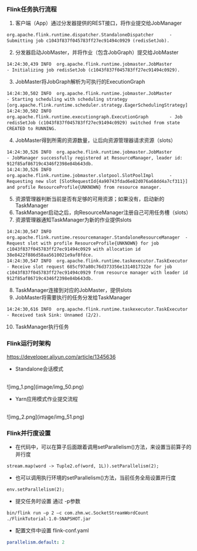 ### Flink任务执行流程
1. 客户端（App）通过分发器提供的REST接口，将作业提交给JobManager
```text
org.apache.flink.runtime.dispatcher.StandaloneDispatcher      - Submitting job c1043f837f045783ff27ec91494c0929 (redisSetJob).
```
2. 分发器启动JobMaster，并将作业（包含JobGraph）提交给JobMaster
```text
14:24:30,439 INFO  org.apache.flink.runtime.jobmaster.JobMaster                  - Initializing job redisSetJob (c1043f837f045783ff27ec91494c0929).
```
3. JobMaster将JobGraph解析为可执行的ExecutionGraph
```text
14:24:30,502 INFO  org.apache.flink.runtime.jobmaster.JobMaster                  - Starting scheduling with scheduling strategy [org.apache.flink.runtime.scheduler.strategy.EagerSchedulingStrategy]
14:24:30,502 INFO  org.apache.flink.runtime.executiongraph.ExecutionGraph        - Job redisSetJob (c1043f837f045783ff27ec91494c0929) switched from state CREATED to RUNNING.
```
4. JobMaster得到所需的资源数量，让后向资源管理器请求资源（slots）
```text
14:24:30,526 INFO  org.apache.flink.runtime.jobmaster.JobMaster                  - JobManager successfully registered at ResourceManager, leader id: 912f85af86719c4346f2398e84b643db.
14:24:30,526 INFO  org.apache.flink.runtime.jobmaster.slotpool.SlotPoolImpl      - Requesting new slot [SlotRequestId{4a90743fdad6e82d076a68dd4a7cf311}] and profile ResourceProfile{UNKNOWN} from resource manager.
```
5. 资源管理器判断当前是否有足够的可用资源；如果没有，启动新的TaskManager
6. TaskManager启动之后，向ResourceManager注册自己可用任务槽（slots）
7. 资源管理器通知TaskManager为新的作业提供slots
```text
14:24:30,547 INFO  org.apache.flink.runtime.resourcemanager.StandaloneResourceManager  - Request slot with profile ResourceProfile{UNKNOWN} for job c1043f837f045783ff27ec91494c0929 with allocation id 38e8422f886d58aa5610021e9af8fdce.
14:24:30,547 INFO  org.apache.flink.runtime.taskexecutor.TaskExecutor            - Receive slot request 685cf97a80c76d373356e1314017322e for job c1043f837f045783ff27ec91494c0929 from resource manager with leader id 912f85af86719c4346f2398e84b643db.
```
8. TaskManager连接到对应的JobMaster，提供slots
9. JobMaster将需要执行的任务分发给TaskManager
```text
14:24:30,616 INFO  org.apache.flink.runtime.taskexecutor.TaskExecutor            - Received task Sink: Unnamed (2/2).
```
10. TaskManager执行任务

### Flink运行时架构

https://developer.aliyun.com/article/1345636

- Standalone会话模式
</br>
![img_1.png](image/img_50.png)

- Yarn应用模式作业提交流程
</br>
![img_2.png](image/img_51.png)

### Flink并行度设置
- 在代码中，可以在算子后面跟着调用setParallelism()方法，来设置当前算子的并行度
```text
stream.map(word -> Tuple2.of(word, 1L)).setParallelism(2);
```

- 也可以调用执行环境的setParallelism()方法，当前任务全局设置并行度
```text
env.setParallelism(2);
```

- 提交任务时设置 通过 -p参数
```shell
bin/flink run –p 2 –c com.zhm.wc.SocketStreamWordCount ./FlinkTutorial-1.0-SNAPSHOT.jar
```

- 配置文件中设置 flink-conf.yaml
```yaml
parallelism.default: 2
```